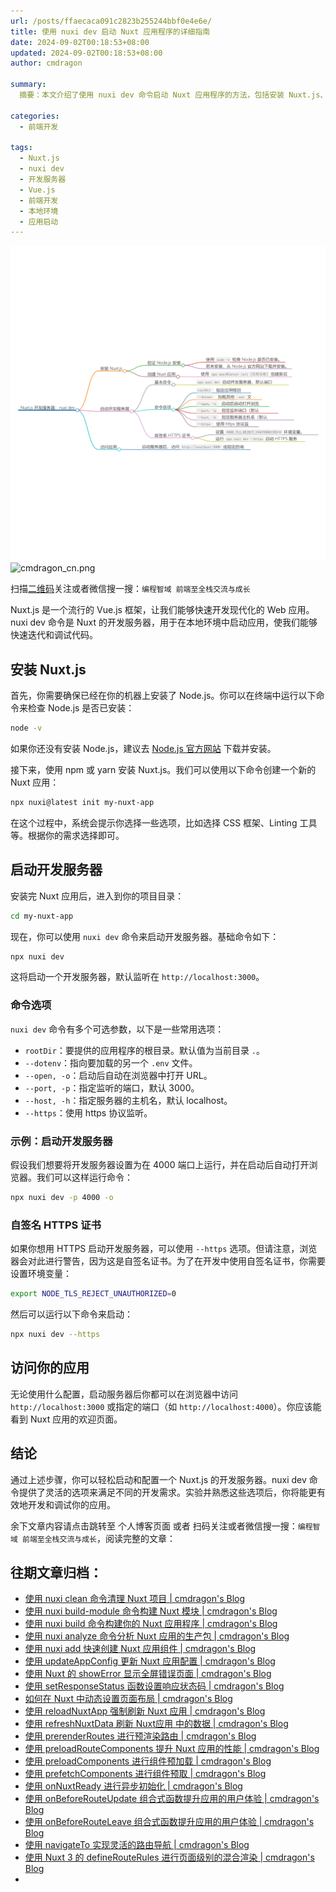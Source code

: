 ```yaml
---
url: /posts/ffaecaca091c2823b255244bbf0e4e6e/
title: 使用 nuxi dev 启动 Nuxt 应用程序的详细指南
date: 2024-09-02T00:18:53+08:00
updated: 2024-09-02T00:18:53+08:00
author: cmdragon

summary:
  摘要：本文介绍了使用 nuxi dev 命令启动 Nuxt 应用程序的方法，包括安装 Nuxt.js、启动开发服务器及配置选项等详细步骤。

categories:
  - 前端开发

tags:
  - Nuxt.js
  - nuxi dev
  - 开发服务器
  - Vue.js
  - 前端开发
  - 本地环境
  - 应用启动
---
```


<img src="/images/2024_09_02 15_50_11.png" title="2024_09_02 15_50_11.png" alt="2024_09_02 15_50_11.png"/>

<img src="https://api2.cmdragon.cn/upload/cmder/20250304_012821924.jpg" title="cmdragon_cn.png" alt="cmdragon_cn.png"/>


扫描[二维码](https://api2.cmdragon.cn/upload/cmder/20250304_012821924.jpg)关注或者微信搜一搜：`编程智域 前端至全栈交流与成长`



Nuxt.js 是一个流行的 Vue.js 框架，让我们能够快速开发现代化的 Web 应用。nuxi dev 命令是 Nuxt 的开发服务器，用于在本地环境中启动应用，使我们能够快速迭代和调试代码。

## 安装 Nuxt.js

首先，你需要确保已经在你的机器上安装了 Node.js。你可以在终端中运行以下命令来检查 Node.js 是否已安装：

```bash
node -v
```

如果你还没有安装 Node.js，建议去 [Node.js 官方网站](https://nodejs.org/) 下载并安装。

接下来，使用 npm 或 yarn 安装 Nuxt.js。我们可以使用以下命令创建一个新的 Nuxt 应用：

```bash
npx nuxi@latest init my-nuxt-app
```

在这个过程中，系统会提示你选择一些选项，比如选择 CSS 框架、Linting 工具等。根据你的需求选择即可。

## 启动开发服务器

安装完 Nuxt 应用后，进入到你的项目目录：

```bash
cd my-nuxt-app
```

现在，你可以使用 `nuxi dev` 命令来启动开发服务器。基础命令如下：

```bash
npx nuxi dev
```

这将启动一个开发服务器，默认监听在 `http://localhost:3000`。

### 命令选项

`nuxi dev` 命令有多个可选参数，以下是一些常用选项：

- `rootDir`：要提供的应用程序的根目录。默认值为当前目录 `.`。
- `--dotenv`：指向要加载的另一个 `.env` 文件。
- `--open, -o`：启动后自动在浏览器中打开 URL。
- `--port, -p`：指定监听的端口，默认 3000。
- `--host, -h`：指定服务器的主机名，默认 localhost。
- `--https`：使用 https 协议监听。

### 示例：启动开发服务器

假设我们想要将开发服务器设置为在 4000 端口上运行，并在启动后自动打开浏览器。我们可以这样运行命令：

```bash
npx nuxi dev -p 4000 -o
```

### 自签名 HTTPS 证书

如果你想用 HTTPS 启动开发服务器，可以使用 `--https` 选项。但请注意，浏览器会对此进行警告，因为这是自签名证书。为了在开发中使用自签名证书，你需要设置环境变量：

```bash
export NODE_TLS_REJECT_UNAUTHORIZED=0
```

然后可以运行以下命令来启动：

```bash
npx nuxi dev --https
```

## 访问你的应用

无论使用什么配置，启动服务器后你都可以在浏览器中访问 `http://localhost:3000` 或指定的端口（如 `http://localhost:4000`）。你应该能看到 Nuxt 应用的欢迎页面。

## 结论

通过上述步骤，你可以轻松启动和配置一个 Nuxt.js 的开发服务器。nuxi dev 命令提供了灵活的选项来满足不同的开发需求。实验并熟悉这些选项后，你将能更有效地开发和调试你的应用。


余下文章内容请点击跳转至 个人博客页面 或者 扫码关注或者微信搜一搜：`编程智域 前端至全栈交流与成长`，阅读完整的文章：

## 往期文章归档：

- [使用 nuxi clean 命令清理 Nuxt 项目 | cmdragon's Blog](https://blog.cmdragon.cn/posts/4382efd355d49a6c8c6ca9f96c90fe8d/)
- [使用 nuxi build-module 命令构建 Nuxt 模块 | cmdragon's Blog](https://blog.cmdragon.cn/posts/7a131f2e511146460683c0b6d2c4e911/)
- [使用 nuxi build 命令构建你的 Nuxt 应用程序 | cmdragon's Blog](https://blog.cmdragon.cn/posts/bc2bfb4e25c5fe348c22bcd59db71579/)
- [使用 nuxi analyze 命令分析 Nuxt 应用的生产包 | cmdragon's Blog](https://blog.cmdragon.cn/posts/2e9061a0c24ee58d41b70de7b45040d5/)
- [使用 nuxi add 快速创建 Nuxt 应用组件 | cmdragon's Blog](https://blog.cmdragon.cn/posts/917849288e8e1cc200cdd37a60e48387/)
- [使用 updateAppConfig 更新 Nuxt 应用配置 | cmdragon's Blog](https://blog.cmdragon.cn/posts/870198cdff2bbd91a5af2182da7662a8/)
- [使用 Nuxt 的 showError 显示全屏错误页面 | cmdragon's Blog](https://blog.cmdragon.cn/posts/54debfbfcb8e75989b8e0efe82573a86/)
- [使用 setResponseStatus 函数设置响应状态码 | cmdragon's Blog](https://blog.cmdragon.cn/posts/302e9ee7406d6304cf38978e07b4480c/)
- [如何在 Nuxt 中动态设置页面布局 | cmdragon's Blog](https://blog.cmdragon.cn/posts/4c7fb169913298de59cbe19fcbaac8d3/)
- [使用 reloadNuxtApp 强制刷新 Nuxt 应用 | cmdragon's Blog](https://blog.cmdragon.cn/posts/f47b024ff8b1e13c71741951067ae579/)
- [使用 refreshNuxtData 刷新 Nuxt应用 中的数据 | cmdragon's Blog](https://blog.cmdragon.cn/posts/1d66580f8a7e8510b9f9af6272aecc2e/)
- [使用 prerenderRoutes 进行预渲染路由 | cmdragon's Blog](https://blog.cmdragon.cn/posts/87586efe60054fbbb53f151d9025f356/)
- [使用 preloadRouteComponents 提升 Nuxt 应用的性能 | cmdragon's Blog](https://blog.cmdragon.cn/posts/476d81c3a7972e5b8d84db523437836c/)
- [使用 preloadComponents 进行组件预加载 | cmdragon's Blog](https://blog.cmdragon.cn/posts/b54b94bb4434e506c17b07f68a13bf94/)
- [使用 prefetchComponents 进行组件预取 | cmdragon's Blog](https://blog.cmdragon.cn/posts/a87f935f1fba15457925fce9d47af8f4/)
- [使用 onNuxtReady 进行异步初始化 | cmdragon's Blog](https://blog.cmdragon.cn/posts/838b6733c038fcb291025b2c777b3e8b/)
- [使用 onBeforeRouteUpdate 组合式函数提升应用的用户体验 | cmdragon's Blog](https://blog.cmdragon.cn/posts/d400882a80839b72cf628a6de608f0e8/)
- [使用 onBeforeRouteLeave 组合式函数提升应用的用户体验 | cmdragon's Blog](https://blog.cmdragon.cn/posts/ec76c32456eed5c68935b916beb053c2/)
- [使用 navigateTo 实现灵活的路由导航 | cmdragon's Blog](https://blog.cmdragon.cn/posts/f68163dee0a38a46b874f4885c661f48/)
- [使用 Nuxt 3 的 defineRouteRules 进行页面级别的混合渲染 | cmdragon's Blog](https://blog.cmdragon.cn/posts/a067b4aecdd04032860d7102ebcef604/)
-


